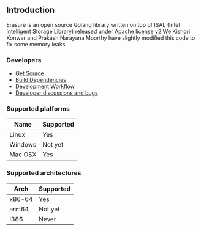## Introduction

Erasure is an open source Golang library written on top of ISAL (Intel Intelligent Storage Library) released under [Apache license v2](./LICENSE)
We Kishori Konwar and Prakash Narayana Moorthy have slightly modified this code to fix some memory leaks

### Developers
* [Get Source](./CONTRIBUTING.md)
* [Build Dependencies](./BUILDDEPS.md)
* [Development Workflow](./CONTRIBUTING.md#developer-guidelines)
* [Developer discussions and bugs](https://github.com/Minio-io/erasure/issues)

### Supported platforms

| Name  | Supported |
| ------------- | ------------- |
| Linux  | Yes  |
| Windows | Not yet |
| Mac OSX | Yes |

### Supported architectures

| Arch | Supported |
| ------------- | ------------- |
| x86-64 | Yes |
| arm64 | Not yet|
| i386 | Never |
